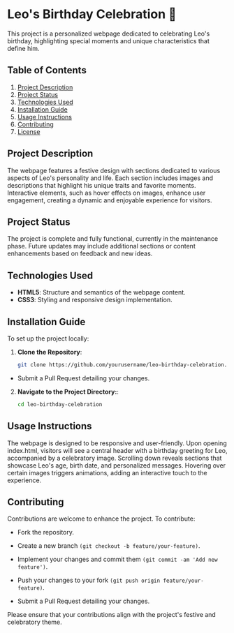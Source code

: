 # Leo's Birthday Celebration 🎉

This project is a personalized webpage dedicated to celebrating Leo's birthday, highlighting special moments and unique characteristics that define him.

## Table of Contents

1. [Project Description](#project-description)
2. [Project Status](#project-status)
3. [Technologies Used](#technologies-used)
4. [Installation Guide](#installation-guide)
5. [Usage Instructions](#usage-instructions)
6. [Contributing](#contributing)
7. [License](#license)

## Project Description

The webpage features a festive design with sections dedicated to various aspects of Leo's personality and life. Each section includes images and descriptions that highlight his unique traits and favorite moments. Interactive elements, such as hover effects on images, enhance user engagement, creating a dynamic and enjoyable experience for visitors.

## Project Status

The project is complete and fully functional, currently in the maintenance phase. Future updates may include additional sections or content enhancements based on feedback and new ideas.

## Technologies Used

- **HTML5**: Structure and semantics of the webpage content.
- **CSS3**: Styling and responsive design implementation.

## Installation Guide

To set up the project locally:

1. **Clone the Repository**:

   ```bash
   git clone https://github.com/yourusername/leo-birthday-celebration.git


- Submit a Pull Request detailing your changes.

2. **Navigate to the Project Directory:**:
   
   ```bash
   cd leo-birthday-celebration

 ## Usage Instructions
 
The webpage is designed to be responsive and user-friendly. Upon opening index.html, visitors will see a central header with a birthday greeting for Leo, accompanied by a celebratory image. Scrolling down reveals sections that showcase Leo's age, birth date, and personalized messages. Hovering over certain images triggers animations, adding an interactive touch to the experience.​

## Contributing
Contributions are welcome to enhance the project. To contribute:​

- Fork the repository.

- Create a new branch ```(git checkout -b feature/your-feature)```.

- Implement your changes and commit them ```(git commit -am 'Add new feature')```.

- Push your changes to your fork ```(git push origin feature/your-feature)```.

- Submit a Pull Request detailing your changes.

Please ensure that your contributions align with the project's festive and celebratory theme.  
   
